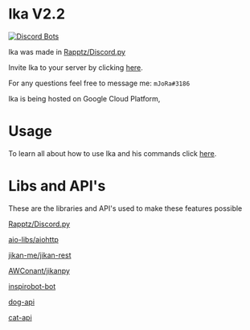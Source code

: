 # Ika V2.2

[![Discord Bots](https://top.gg/api/widget/705683895055679521.svg)](https://top.gg/bot/705683895055679521)

Ika was made in [Rapptz/Discord.py](https://github.com/Rapptz/discord.py)

Invite Ika to your server by clicking [here](https://discord.com/api/oauth2/authorize?client_id=705683895055679521&permissions=378880&scope=bot).

For any questions feel free to message me: `mJoRa#3186`

Ika is being hosted on Google Cloud Platform,

# Usage

To learn all about how to use Ika and his commands click [here](https://hheselbarth.gitbook.io/mr-bot/).

# Libs and API's

These are the libraries and API's used to make these features possible

[Rapptz/Discord.py](https://github.com/Rapptz/discord.py)

[aio-libs/aiohttp](https://github.com/aio-libs/aiohttp)

[jikan-me/jikan-rest](https://github.com/jikan-me/jikan-rest)

[AWConant/jikanpy](https://github.com/AWConant/jikanpy)

[inspirobot-bot](https://inspirobot.me/api?generate=true)

[dog-api](https://dog.ceo/dog-api/)

[cat-api](http://thecatapi.com)
